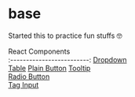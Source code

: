 # base

Started this to practice fun stuffs 🤓

React Components    
:-------------------------: 
[Dropdown](./src/components/Dropdown)     
[Table](./src/components/Table)
[Plain Button](./src/components/Buttons/PlainButton)
[Tooltip](./src/components/Tooltip)  
[Radio Button](./src/components/Buttons/RadioButton)  
[Tag Input](./src/components/Inputs/TagInput)

